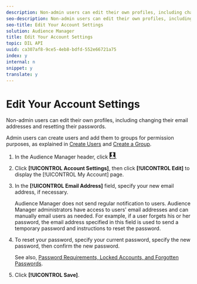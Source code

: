 ```yaml
---
description: Non-admin users can edit their own profiles, including changing their email addresses and resetting their passwords.
seo-description: Non-admin users can edit their own profiles, including changing their email addresses and resetting their passwords.
seo-title: Edit Your Account Settings
solution: Audience Manager
title: Edit Your Account Settings
topic: DIL API
uuid: ca307af8-9ce5-4eb8-bdfd-552e66721a75
index: y
internal: n
snippet: y
translate: y
---
```


# Edit Your Account Settings

Non-admin users can edit their own profiles, including changing their email addresses and resetting their passwords.

<!-- t_edit_account_settings.xml -->

Admin users can create users and add them to groups for permission purposes, as explained in [Create Users](../../c_features/c_administration/administration-overview.md#task_89D190BA6A394B719A35CDA76899B957) and [Create a Group](../../c_features/c_administration/administration-overview.md#task_3327F7C4A9834F1BA5007EDA279D40F2). 

1. In the Audience Manager header, click  ![](assets/icon_profile.png).
1. Click **[!UICONTROL Account Settings]**, then click **[!UICONTROL Edit]** to display the [!UICONTROL My Account] page.
1. In the **[!UICONTROL Email Address]** field, specify your new email address, if necessary.

   Audience Manager does not send regular notification to users. Audience Manager administrators have access to users' email addresses and can manually email users as needed. For example, if a user forgets his or her password, the email address specified in this field is used to send a temporary password and instructions to reset the password. 
1. To reset your password, specify your current password, specify the new password, then confirm the new password.

   See also, [Password Requirements, Locked Accounts, and Forgotten Passwords](../../reference/password-requirements.md#concept_0B501857C23944DCAE4875D3F9455F5F). 
1. Click **[!UICONTROL Save]**.
